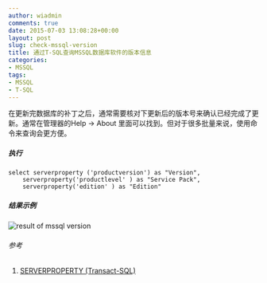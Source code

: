 ```yaml
---
author: wiadmin
comments: true
date: 2015-07-03 13:08:28+00:00
layout: post
slug: check-mssql-version
title: 通过T-SQL查询MSSQL数据库软件的版本信息
categories:
- MSSQL
tags:
- MSSQL
- T-SQL
---
```


在更新完数据库的补丁之后，通常需要核对下更新后的版本号来确认已经完成了更新。通常在管理器的Help -> About 里面可以找到。但对于很多批量来说，使用命令来查询会更方便。


##### 执行
    
    select serverproperty ('productversion') as "Version",
        serverproperty('productlevel' ) as "Service Pack",
        serverproperty('edition' ) as "Edition"

##### 结果示例

![result of mssql version](https://res.cloudinary.com/lpmqxk4nr/image/upload/v1473576497/8E6912D0-2F3C-47B3-A393-F55618E1308C_mqaqdx.png)

###### 参考
	
  1. [SERVERPROPERTY (Transact-SQL)](https://technet.microsoft.com/zh-cn/library/ms174396(v=sql.110).aspx)
